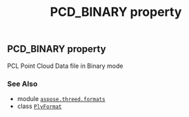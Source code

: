 ﻿---
title: PCD_BINARY property
second_title: Aspose.3D for Python via .NET API References
description: 
type: docs
weight: 390
url: /python-net/aspose.threed.formats/plyformat/pcd_binary/
is_root: false
---

## PCD_BINARY property


PCL Point Cloud Data file in Binary mode

### See Also
* module [`aspose.threed.formats`](../../)
* class [`PlyFormat`](/3d/python-net/aspose.threed.formats/plyformat)
